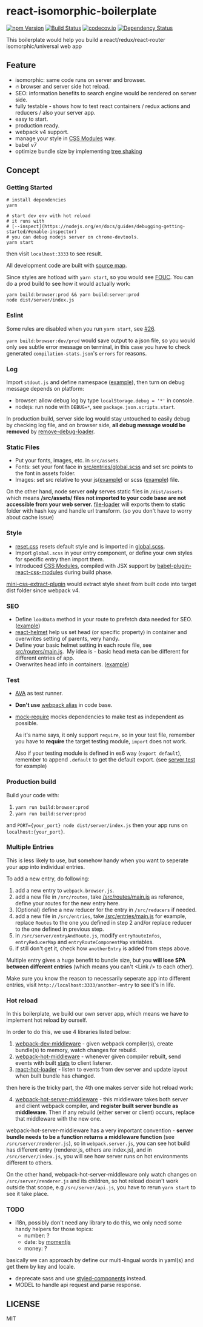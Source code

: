 # react-isomorphic-boilerplate
[![npm Version](https://img.shields.io/npm/v/react-isomorphic-boilerplate.svg?style=flat-square)](https://www.npmjs.org/package/react-isomorphic-boilerplate)
[![Build Status](https://img.shields.io/travis/ddhp/react-isomorphic-boilerplate/master.svg?style=flat-square)](https://travis-ci.org/ddhp/react-isomorphic-boilerplate)
[![codecov.io](https://codecov.io/github/ddhp/react-isomorphic-boilerplate/coverage.svg?branch=master)](https://codecov.io/github/ddhp/react-isomorphic-boilerplate?branch=master)
[![Dependency Status](https://dependencyci.com/github/ddhp/react-isomorphic-boilerplate/badge)](https://dependencyci.com/github/ddhp/react-isomorphic-boilerplate)


This boilerplate would help you build a react/redux/react-router isomorphic/universal web app

## Feature
- isomorphic: same code runs on server and browser.
- 🔥 browser and server side hot reload.
- SEO: information benefits to search engine would be rendered on server side.
- fully testable - shows how to test react containers / redux actions and reducers / also your server app.
- easy to start.
- production ready.
- webpack v4 support.
- manage your style in [CSS Modules](https://github.com/css-modules/css-modules) way.
- babel v7
- optimize bundle size by implementing [tree shaking](https://webpack.js.org/guides/tree-shaking/)

## Concept
### Getting Started
```
# install dependencies
yarn

# start dev env with hot reload
# it runs with
# [--inspect](https://nodejs.org/en/docs/guides/debugging-getting-started/#enable-inspector)
# you can debug nodejs server on chrome-devtools.
yarn start
```

then visit `localhost:3333` to see result.

All development code are built with [source map](http://blog.teamtreehouse.com/introduction-source-maps).

Since styles are hotload with `yarn start`, so you would see [FOUC](https://en.wikipedia.org/wiki/Flash_of_unstyled_content). 
You can do a prod build to see how it would actually work:
```
yarn build:browser:prod && yarn build:server:prod
node dist/server/index.js
```

### Eslint
Some rules are disabled when you run `yarn start`, see [#26](https://github.com/ddhp/react-isomorphic-boilerplate/issues/26).

`yarn build:browser:dev/prod` would save output to a json file, so you would only see subtle error message on terminal,
in this case you have to check generated `compilation-stats.json`'s `errors` for reasons.

### Log
Import `stdout.js` and define namespace ([example](https://github.com/ddhp/react-isomorphic-boilerplate/blob/master/src/server/pages.js)), then turn on debug message depends on platform:
- browser: allow debug log by type `localStorage.debug = '*'` in console.
- nodejs: run node with `DEBUG=*`, see `package.json.scripts.start`.

In production build, server side log would stay untouched to easily debug by checking log file,
and on browser side, **all debug message would be removed** by [remove-debug-loader](https://github.com/ddhp/remove-debug-loader).

### Static Files
- Put your fonts, images, etc. in `src/assets`.
- Fonts: set your font face in [src/entries/global.scss](https://github.com/ddhp/react-isomorphic-boilerplate/blob/master/src/entries/global.scss) and set src points to the font in assets folder.
- Images: set src relative to your js([example](https://github.com/ddhp/react-isomorphic-boilerplate/blob/master/src/containers/Demo/index.js)) or scss ([example](https://github.com/ddhp/react-isomorphic-boilerplate/blob/master/src/containers/Demo/style.scss)) file.

On the other hand, node server **only** serves static files in `/dist/assets` which means **/src/assets/ files not imported to your code base are not accessible from your web server.**
[file-loader](https://github.com/webpack-contrib/file-loader) will exports them to static folder with hash key and handle url transform. (so you don't have to worry about cache issue)

### Style
- [reset.css](https://www.npmjs.com/package/reset-css) resets default style and is imported in [global.scss](https://github.com/ddhp/react-isomorphic-boilerplate/blob/master/src/client/global.scss).
- Import `global.scss` in your entry component, or define your own styles for specific entry then import them.
- Introduced [CSS Modules](https://github.com/css-modules/css-modules), compiled with JSX support by [babel-plugin-react-css-modules](https://github.com/gajus/babel-plugin-react-css-modules) during build phase.

[mini-css-extract-plugin](https://github.com/webpack-contrib/extract-text-webpack-plugin) would extract style sheet from built code into target dist folder since webpack v4.

### SEO
- Define `loadData` method in your route to prefetch data needed for SEO. ([example](https://github.com/ddhp/react-isomorphic-boilerplate/blob/master/src/routes/main.js))
- [react-helmet](https://github.com/nfl/react-helmet) help us set head (or specific property) in container and overwrites setting of parents, very handy.
- Define your basic helmet setting in each route file, see [src/routers/main.js](https://github.com/ddhp/react-isomorphic-boilerplate/blob/master/src/routes/main.js).
  My idea is - basic head meta can be different for different entries of app.
- Overwrites head info in containers. ([example](https://github.com/ddhp/react-isomorphic-boilerplate/blob/master/src/containers/About/index.js))

### Test
- [AVA](https://github.com/avajs/ava) as test runner.
- **Don't use** [webpack alias](https://webpack.js.org/configuration/resolve/#resolve-alias) in code base.
- [mock-require](https://github.com/boblauer/mock-require) mocks dependencies to make test as independent as possible.
  
  As it's name says, it only support `require`, so in your test file, remember you have to **require** the target testing module, `import` does not work.
  
  Also if your testing module is defined in es6 way (`export default`), remember to append `.default` to get the default export. (see [server test](https://github.com/ddhp/react-isomorphic-boilerplate/blob/master/src/server/__tests__/index.spec.js) for example)

### Production build
Build your code with:
1. `yarn run build:browser:prod`
2. `yarn run build:server:prod`

and `PORT={your_port} node dist/server/index.js` then your app runs on `localhost:{your_port}`.

### Multiple Entries
This is less likely to use, but somehow handy when you want to seperate your app into individual entries.

To add a new entry, do following:
1. add a new entry to `webpack.browser.js`.
2. add a new file in `/src/routes`, take [/src/routes/main.js](https://github.com/ddhp/react-isomorphic-boilerplate/blob/master/src/routes/main.js) as reference, define your routes for the new entry here.
4. (Optional) define a new reducer for the entry in `/src/reducers` if needed.
3. add a new file in `/src/entries`, take [/src/entries/main.js](https://github.com/ddhp/react-isomorphic-boilerplate/blob/master/src/entries/main.js) for example, replace `Routes` to the one you defined in step 2 and/or replace reducer to the one defined in previous step.
4. in `/src/server/entryAndRoute.js`, modify `entryRouteInfos`, `entryReducerMap` and `entryRouteComponentMap` variables.
5. if still don't get it, check how `anotherEntry` is added from steps above.

Multiple entry gives a huge benefit to bundle size, but you **will lose SPA between different entries** (which means you can't \<Link \/> to each other). 

Make sure you know the reason to necessarily seperate app into different entries, visit `http://localhost:3333/another-entry` to see it's in life.

### Hot reload
In this boilerplate, we build our own server app, which means we have to implement hot reload by ourself. 

In order to do this, we use 4 libraries listed below:
1. [webpack-dev-middleware](https://github.com/webpack/webpack-dev-middleware) - given webpack compiler(s), create bundle(s) to memory, watch changes for rebuild.
2. [webpack-hot-middleware](https://github.com/glenjamin/webpack-hot-middleware) - whenever given compiler rebuilt, send events with built [stats](https://webpack.js.org/api/stats/) to client listener.
3. [react-hot-loader](https://github.com/gaearon/react-hot-loader) - listen to events from dev server and update layout when built bundle has changed.

then here is the tricky part, the 4th one makes server side hot reload work:

4. [webpack-hot-server-middleware](https://github.com/60frames/webpack-hot-server-middleware) - this middleware takes both server and client webpack compiler, 
and **register built server bundle as middleware**. Then if any rebuild (either server or client) occurs, replace that middleware with the new one.

webpack-hot-server-middleware has a very important convention - **server bundle needs to be a function returns a middleware function** (see `/src/server/renderer.js`),
so in `webpack.server.js`, you can see hot build has different entry (renderer.js, others are index.js), and in 
`/src/server/index.js`, you will see how server runs on hot environments different to others.

On the other hand, webpack-hot-server-middleware only watch changes on `/src/server/renderer.js` and its children, so hot reload doesn't work outside that scope, e.g `/src/server/api.js`,
you have to rerun `yarn start` to see it take place.

### TODO
- i18n, possibly don't need any library to do this, we only need some handy helpers for those topics:
  - number: ?
  - date: by [momentjs](https://momentjs.com/)
  - money: ?

basically we can approach by define our multi-lingual words in yaml(s) and get them by key and locale.
- deprecate sass and use [styled-components](https://github.com/styled-components/styled-components) instead.
- MODEL to handle api request and parse response.

## LICENSE
MIT
